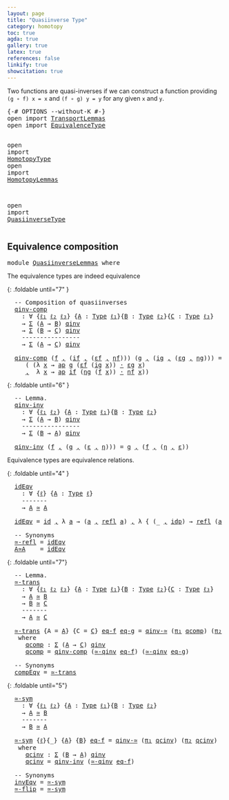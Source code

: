 ```yaml
---
layout: page
title: "Quasiinverse Type"
category: homotopy
toc: true
agda: true
gallery: true
latex: true
references: false
linkify: true
showcitation: true
---
```


Two functions are quasi-inverses if we can construct a function providing
`(g ∘ f) x = x` and `(f ∘ g) y = y` for any given `x` and `y`.

<div class="hide" >
<pre class="Agda">
<a id="348" class="Symbol">{-#</a> <a id="352" class="Keyword">OPTIONS</a> <a id="360" class="Pragma">--without-K</a> <a id="372" class="Symbol">#-}</a>
<a id="376" class="Keyword">open</a> <a id="381" class="Keyword">import</a> <a id="388" href="TransportLemmas.html" class="Module">TransportLemmas</a>
<a id="404" class="Keyword">open</a> <a id="409" class="Keyword">import</a> <a id="416" href="EquivalenceType.html" class="Module">EquivalenceType</a>

<a id="433" class="Keyword">open</a> <a id="438" class="Keyword">import</a> <a id="445" href="HomotopyType.html" class="Module">HomotopyType</a>
<a id="458" class="Keyword">open</a> <a id="463" class="Keyword">import</a> <a id="470" href="HomotopyLemmas.html" class="Module">HomotopyLemmas</a>


<a id="487" class="Keyword">open</a> <a id="492" class="Keyword">import</a> <a id="499" href="QuasiinverseType.html" class="Module">QuasiinverseType</a>
</pre>
</div>

## Equivalence composition

<pre class="Agda">
<a id="576" class="Keyword">module</a> <a id="583" href="QuasiinverseLemmas.html" class="Module">QuasiinverseLemmas</a> <a id="602" class="Keyword">where</a>
</pre>

The equivalence types are indeed equivalence

{: .foldable until="7" }
<pre class="Agda">
  <a id="706" class="Comment">-- Composition of quasiinverses</a>
  <a id="qinv-comp"></a><a id="740" href="QuasiinverseLemmas.html#740" class="Function">qinv-comp</a>
    <a id="754" class="Symbol">:</a> <a id="756" class="Symbol">∀</a> <a id="758" class="Symbol">{</a><a id="759" href="QuasiinverseLemmas.html#759" class="Bound">ℓ₁</a> <a id="762" href="QuasiinverseLemmas.html#762" class="Bound">ℓ₂</a> <a id="765" href="QuasiinverseLemmas.html#765" class="Bound">ℓ₃</a><a id="767" class="Symbol">}</a> <a id="769" class="Symbol">{</a><a id="770" href="QuasiinverseLemmas.html#770" class="Bound">A</a> <a id="772" class="Symbol">:</a> <a id="774" href="Intro.html#1720" class="Function">Type</a> <a id="779" href="QuasiinverseLemmas.html#759" class="Bound">ℓ₁</a><a id="781" class="Symbol">}{</a><a id="783" href="QuasiinverseLemmas.html#783" class="Bound">B</a> <a id="785" class="Symbol">:</a> <a id="787" href="Intro.html#1720" class="Function">Type</a> <a id="792" href="QuasiinverseLemmas.html#762" class="Bound">ℓ₂</a><a id="794" class="Symbol">}{</a><a id="796" href="QuasiinverseLemmas.html#796" class="Bound">C</a> <a id="798" class="Symbol">:</a> <a id="800" href="Intro.html#1720" class="Function">Type</a> <a id="805" href="QuasiinverseLemmas.html#765" class="Bound">ℓ₃</a><a id="807" class="Symbol">}</a>
    <a id="813" class="Symbol">→</a> <a id="815" href="BasicTypes.html#1690" class="Function">Σ</a> <a id="817" class="Symbol">(</a><a id="818" href="QuasiinverseLemmas.html#770" class="Bound">A</a> <a id="820" class="Symbol">→</a> <a id="822" href="QuasiinverseLemmas.html#783" class="Bound">B</a><a id="823" class="Symbol">)</a> <a id="825" href="QuasiinverseType.html#704" class="Function">qinv</a>
    <a id="834" class="Symbol">→</a> <a id="836" href="BasicTypes.html#1690" class="Function">Σ</a> <a id="838" class="Symbol">(</a><a id="839" href="QuasiinverseLemmas.html#783" class="Bound">B</a> <a id="841" class="Symbol">→</a> <a id="843" href="QuasiinverseLemmas.html#796" class="Bound">C</a><a id="844" class="Symbol">)</a> <a id="846" href="QuasiinverseType.html#704" class="Function">qinv</a>
    <a id="855" class="Comment">----------------</a>
    <a id="876" class="Symbol">→</a> <a id="878" href="BasicTypes.html#1690" class="Function">Σ</a> <a id="880" class="Symbol">(</a><a id="881" href="QuasiinverseLemmas.html#770" class="Bound">A</a> <a id="883" class="Symbol">→</a> <a id="885" href="QuasiinverseLemmas.html#796" class="Bound">C</a><a id="886" class="Symbol">)</a> <a id="888" href="QuasiinverseType.html#704" class="Function">qinv</a>

  <a id="896" href="QuasiinverseLemmas.html#740" class="Function">qinv-comp</a> <a id="906" class="Symbol">(</a><a id="907" href="QuasiinverseLemmas.html#907" class="Bound">f</a> <a id="909" href="BasicTypes.html#1582" class="InductiveConstructor Operator">,</a> <a id="911" class="Symbol">(</a><a id="912" href="QuasiinverseLemmas.html#912" class="Bound">if</a> <a id="915" href="BasicTypes.html#1582" class="InductiveConstructor Operator">,</a> <a id="917" class="Symbol">(</a><a id="918" href="QuasiinverseLemmas.html#918" class="Bound">εf</a> <a id="921" href="BasicTypes.html#1582" class="InductiveConstructor Operator">,</a> <a id="923" href="QuasiinverseLemmas.html#923" class="Bound">ηf</a><a id="925" class="Symbol">)))</a> <a id="929" class="Symbol">(</a><a id="930" href="QuasiinverseLemmas.html#930" class="Bound">g</a> <a id="932" href="BasicTypes.html#1582" class="InductiveConstructor Operator">,</a> <a id="934" class="Symbol">(</a><a id="935" href="QuasiinverseLemmas.html#935" class="Bound">ig</a> <a id="938" href="BasicTypes.html#1582" class="InductiveConstructor Operator">,</a> <a id="940" class="Symbol">(</a><a id="941" href="QuasiinverseLemmas.html#941" class="Bound">εg</a> <a id="944" href="BasicTypes.html#1582" class="InductiveConstructor Operator">,</a> <a id="946" href="QuasiinverseLemmas.html#946" class="Bound">ηg</a><a id="948" class="Symbol">)))</a> <a id="952" class="Symbol">=</a> <a id="954" class="Symbol">(</a><a id="955" href="QuasiinverseLemmas.html#930" class="Bound">g</a> <a id="957" href="BasicFunctions.html#1026" class="Function Operator">∘</a> <a id="959" href="QuasiinverseLemmas.html#907" class="Bound">f</a><a id="960" class="Symbol">)</a> <a id="962" href="BasicTypes.html#1582" class="InductiveConstructor Operator">,</a> <a id="964" class="Symbol">((</a><a id="966" href="QuasiinverseLemmas.html#912" class="Bound">if</a> <a id="969" href="BasicFunctions.html#1026" class="Function Operator">∘</a> <a id="971" href="QuasiinverseLemmas.html#935" class="Bound">ig</a><a id="973" class="Symbol">)</a> <a id="975" href="BasicTypes.html#1582" class="InductiveConstructor Operator">,</a>
     <a id="982" class="Symbol">(</a> <a id="984" class="Symbol">(λ</a> <a id="987" href="QuasiinverseLemmas.html#987" class="Bound">x</a> <a id="989" class="Symbol">→</a> <a id="991" href="AlgebraOnPaths.html#395" class="Function">ap</a> <a id="994" href="QuasiinverseLemmas.html#930" class="Bound">g</a> <a id="996" class="Symbol">(</a><a id="997" href="QuasiinverseLemmas.html#918" class="Bound">εf</a> <a id="1000" class="Symbol">(</a><a id="1001" href="QuasiinverseLemmas.html#935" class="Bound">ig</a> <a id="1004" href="QuasiinverseLemmas.html#987" class="Bound">x</a><a id="1005" class="Symbol">))</a> <a id="1008" href="BasicFunctions.html#3710" class="Function Operator">·</a> <a id="1010" href="QuasiinverseLemmas.html#941" class="Bound">εg</a> <a id="1013" href="QuasiinverseLemmas.html#987" class="Bound">x</a><a id="1014" class="Symbol">)</a>
     <a id="1021" href="BasicTypes.html#1582" class="InductiveConstructor Operator">,</a>  <a id="1024" class="Symbol">λ</a> <a id="1026" href="QuasiinverseLemmas.html#1026" class="Bound">x</a> <a id="1028" class="Symbol">→</a> <a id="1030" href="AlgebraOnPaths.html#395" class="Function">ap</a> <a id="1033" href="QuasiinverseLemmas.html#912" class="Bound">if</a> <a id="1036" class="Symbol">(</a><a id="1037" href="QuasiinverseLemmas.html#946" class="Bound">ηg</a> <a id="1040" class="Symbol">(</a><a id="1041" href="QuasiinverseLemmas.html#907" class="Bound">f</a> <a id="1043" href="QuasiinverseLemmas.html#1026" class="Bound">x</a><a id="1044" class="Symbol">))</a> <a id="1047" href="BasicFunctions.html#3710" class="Function Operator">·</a> <a id="1049" href="QuasiinverseLemmas.html#923" class="Bound">ηf</a> <a id="1052" href="QuasiinverseLemmas.html#1026" class="Bound">x</a><a id="1053" class="Symbol">))</a>
</pre>

{: .foldable until="6" }
<pre class="Agda">
  <a id="1108" class="Comment">-- Lemma.</a>
  <a id="qinv-inv"></a><a id="1120" href="QuasiinverseLemmas.html#1120" class="Function">qinv-inv</a>
    <a id="1133" class="Symbol">:</a> <a id="1135" class="Symbol">∀</a> <a id="1137" class="Symbol">{</a><a id="1138" href="QuasiinverseLemmas.html#1138" class="Bound">ℓ₁</a> <a id="1141" href="QuasiinverseLemmas.html#1141" class="Bound">ℓ₂</a><a id="1143" class="Symbol">}</a> <a id="1145" class="Symbol">{</a><a id="1146" href="QuasiinverseLemmas.html#1146" class="Bound">A</a> <a id="1148" class="Symbol">:</a> <a id="1150" href="Intro.html#1720" class="Function">Type</a> <a id="1155" href="QuasiinverseLemmas.html#1138" class="Bound">ℓ₁</a><a id="1157" class="Symbol">}{</a><a id="1159" href="QuasiinverseLemmas.html#1159" class="Bound">B</a> <a id="1161" class="Symbol">:</a> <a id="1163" href="Intro.html#1720" class="Function">Type</a> <a id="1168" href="QuasiinverseLemmas.html#1141" class="Bound">ℓ₂</a><a id="1170" class="Symbol">}</a>
    <a id="1176" class="Symbol">→</a> <a id="1178" href="BasicTypes.html#1690" class="Function">Σ</a> <a id="1180" class="Symbol">(</a><a id="1181" href="QuasiinverseLemmas.html#1146" class="Bound">A</a> <a id="1183" class="Symbol">→</a> <a id="1185" href="QuasiinverseLemmas.html#1159" class="Bound">B</a><a id="1186" class="Symbol">)</a> <a id="1188" href="QuasiinverseType.html#704" class="Function">qinv</a>
    <a id="1197" class="Comment">----------------</a>
    <a id="1218" class="Symbol">→</a> <a id="1220" href="BasicTypes.html#1690" class="Function">Σ</a> <a id="1222" class="Symbol">(</a><a id="1223" href="QuasiinverseLemmas.html#1159" class="Bound">B</a> <a id="1225" class="Symbol">→</a> <a id="1227" href="QuasiinverseLemmas.html#1146" class="Bound">A</a><a id="1228" class="Symbol">)</a> <a id="1230" href="QuasiinverseType.html#704" class="Function">qinv</a>

  <a id="1238" href="QuasiinverseLemmas.html#1120" class="Function">qinv-inv</a> <a id="1247" class="Symbol">(</a><a id="1248" href="QuasiinverseLemmas.html#1248" class="Bound">f</a> <a id="1250" href="BasicTypes.html#1582" class="InductiveConstructor Operator">,</a> <a id="1252" class="Symbol">(</a><a id="1253" href="QuasiinverseLemmas.html#1253" class="Bound">g</a> <a id="1255" href="BasicTypes.html#1582" class="InductiveConstructor Operator">,</a> <a id="1257" class="Symbol">(</a><a id="1258" href="QuasiinverseLemmas.html#1258" class="Bound">ε</a> <a id="1260" href="BasicTypes.html#1582" class="InductiveConstructor Operator">,</a> <a id="1262" href="QuasiinverseLemmas.html#1262" class="Bound">η</a><a id="1263" class="Symbol">)))</a> <a id="1267" class="Symbol">=</a> <a id="1269" href="QuasiinverseLemmas.html#1253" class="Bound">g</a> <a id="1271" href="BasicTypes.html#1582" class="InductiveConstructor Operator">,</a> <a id="1273" class="Symbol">(</a><a id="1274" href="QuasiinverseLemmas.html#1248" class="Bound">f</a> <a id="1276" href="BasicTypes.html#1582" class="InductiveConstructor Operator">,</a> <a id="1278" class="Symbol">(</a><a id="1279" href="QuasiinverseLemmas.html#1262" class="Bound">η</a> <a id="1281" href="BasicTypes.html#1582" class="InductiveConstructor Operator">,</a> <a id="1283" href="QuasiinverseLemmas.html#1258" class="Bound">ε</a><a id="1284" class="Symbol">))</a>
</pre>

Equivalence types are equivalence relations.

{: .foldable until="4" }
<pre class="Agda">
  <a id="idEqv"></a><a id="1385" href="QuasiinverseLemmas.html#1385" class="Function">idEqv</a>
    <a id="1395" class="Symbol">:</a> <a id="1397" class="Symbol">∀</a> <a id="1399" class="Symbol">{</a><a id="1400" href="QuasiinverseLemmas.html#1400" class="Bound">ℓ</a><a id="1401" class="Symbol">}</a> <a id="1403" class="Symbol">{</a><a id="1404" href="QuasiinverseLemmas.html#1404" class="Bound">A</a> <a id="1406" class="Symbol">:</a> <a id="1408" href="Intro.html#1720" class="Function">Type</a> <a id="1413" href="QuasiinverseLemmas.html#1400" class="Bound">ℓ</a><a id="1414" class="Symbol">}</a>
    <a id="1420" class="Comment">-------</a>
    <a id="1432" class="Symbol">→</a> <a id="1434" href="QuasiinverseLemmas.html#1404" class="Bound">A</a> <a id="1436" href="EquivalenceType.html#1095" class="Function Operator">≃</a> <a id="1438" href="QuasiinverseLemmas.html#1404" class="Bound">A</a>

  <a id="1443" href="QuasiinverseLemmas.html#1385" class="Function">idEqv</a> <a id="1449" class="Symbol">=</a> <a id="1451" href="BasicFunctions.html#386" class="Function">id</a> <a id="1454" href="BasicTypes.html#1582" class="InductiveConstructor Operator">,</a> <a id="1456" class="Symbol">λ</a> <a id="1458" href="QuasiinverseLemmas.html#1458" class="Bound">a</a> <a id="1460" class="Symbol">→</a> <a id="1462" class="Symbol">(</a><a id="1463" href="QuasiinverseLemmas.html#1458" class="Bound">a</a> <a id="1465" href="BasicTypes.html#1582" class="InductiveConstructor Operator">,</a> <a id="1467" href="BasicTypes.html#4573" class="Function">refl</a> <a id="1472" href="QuasiinverseLemmas.html#1458" class="Bound">a</a><a id="1473" class="Symbol">)</a> <a id="1475" href="BasicTypes.html#1582" class="InductiveConstructor Operator">,</a> <a id="1477" class="Symbol">λ</a> <a id="1479" class="Symbol">{</a> <a id="1481" class="Symbol">(_</a> <a id="1484" href="BasicTypes.html#1582" class="InductiveConstructor Operator">,</a> <a id="1486" href="BasicTypes.html#4336" class="InductiveConstructor">idp</a><a id="1489" class="Symbol">)</a> <a id="1491" class="Symbol">→</a> <a id="1493" href="BasicTypes.html#4573" class="Function">refl</a> <a id="1498" class="Symbol">(</a><a id="1499" href="QuasiinverseLemmas.html#1458" class="Bound">a</a> <a id="1501" href="BasicTypes.html#1582" class="InductiveConstructor Operator">,</a> <a id="1503" href="BasicTypes.html#4573" class="Function">refl</a> <a id="1508" href="QuasiinverseLemmas.html#1458" class="Bound">a</a><a id="1509" class="Symbol">)</a> <a id="1511" class="Symbol">}</a>

  <a id="1516" class="Comment">-- Synonyms</a>
  <a id="≃-refl"></a><a id="1530" href="QuasiinverseLemmas.html#1530" class="Function">≃-refl</a> <a id="1537" class="Symbol">=</a> <a id="1539" href="QuasiinverseLemmas.html#1385" class="Function">idEqv</a>
  <a id="A≃A"></a><a id="1547" href="QuasiinverseLemmas.html#1547" class="Function">A≃A</a>    <a id="1554" class="Symbol">=</a> <a id="1556" href="QuasiinverseLemmas.html#1385" class="Function">idEqv</a>
</pre>

{: .foldable until="7"}
<pre class="Agda">
  <a id="1613" class="Comment">-- Lemma.</a>
  <a id="≃-trans"></a><a id="1625" href="QuasiinverseLemmas.html#1625" class="Function">≃-trans</a>
    <a id="1637" class="Symbol">:</a> <a id="1639" class="Symbol">∀</a> <a id="1641" class="Symbol">{</a><a id="1642" href="QuasiinverseLemmas.html#1642" class="Bound">ℓ₁</a> <a id="1645" href="QuasiinverseLemmas.html#1645" class="Bound">ℓ₂</a> <a id="1648" href="QuasiinverseLemmas.html#1648" class="Bound">ℓ₃</a><a id="1650" class="Symbol">}</a> <a id="1652" class="Symbol">{</a><a id="1653" href="QuasiinverseLemmas.html#1653" class="Bound">A</a> <a id="1655" class="Symbol">:</a> <a id="1657" href="Intro.html#1720" class="Function">Type</a> <a id="1662" href="QuasiinverseLemmas.html#1642" class="Bound">ℓ₁</a><a id="1664" class="Symbol">}{</a><a id="1666" href="QuasiinverseLemmas.html#1666" class="Bound">B</a> <a id="1668" class="Symbol">:</a> <a id="1670" href="Intro.html#1720" class="Function">Type</a> <a id="1675" href="QuasiinverseLemmas.html#1645" class="Bound">ℓ₂</a><a id="1677" class="Symbol">}{</a><a id="1679" href="QuasiinverseLemmas.html#1679" class="Bound">C</a> <a id="1681" class="Symbol">:</a> <a id="1683" href="Intro.html#1720" class="Function">Type</a> <a id="1688" href="QuasiinverseLemmas.html#1648" class="Bound">ℓ₃</a><a id="1690" class="Symbol">}</a>
    <a id="1696" class="Symbol">→</a> <a id="1698" href="QuasiinverseLemmas.html#1653" class="Bound">A</a> <a id="1700" href="EquivalenceType.html#1095" class="Function Operator">≃</a> <a id="1702" href="QuasiinverseLemmas.html#1666" class="Bound">B</a>
    <a id="1708" class="Symbol">→</a> <a id="1710" href="QuasiinverseLemmas.html#1666" class="Bound">B</a> <a id="1712" href="EquivalenceType.html#1095" class="Function Operator">≃</a> <a id="1714" href="QuasiinverseLemmas.html#1679" class="Bound">C</a>
    <a id="1720" class="Comment">-------</a>
    <a id="1732" class="Symbol">→</a> <a id="1734" href="QuasiinverseLemmas.html#1653" class="Bound">A</a> <a id="1736" href="EquivalenceType.html#1095" class="Function Operator">≃</a> <a id="1738" href="QuasiinverseLemmas.html#1679" class="Bound">C</a>

  <a id="1743" href="QuasiinverseLemmas.html#1625" class="Function">≃-trans</a> <a id="1751" class="Symbol">{</a><a id="1752" class="Argument">A</a> <a id="1754" class="Symbol">=</a> <a id="1756" href="QuasiinverseLemmas.html#1756" class="Bound">A</a><a id="1757" class="Symbol">}</a> <a id="1759" class="Symbol">{</a><a id="1760" class="Argument">C</a> <a id="1762" class="Symbol">=</a> <a id="1764" href="QuasiinverseLemmas.html#1764" class="Bound">C</a><a id="1765" class="Symbol">}</a> <a id="1767" href="QuasiinverseLemmas.html#1767" class="Bound">eq-f</a> <a id="1772" href="QuasiinverseLemmas.html#1772" class="Bound">eq-g</a> <a id="1777" class="Symbol">=</a> <a id="1779" href="QuasiinverseType.html#3107" class="Function">qinv-≃</a> <a id="1786" class="Symbol">(</a><a id="1787" href="BasicTypes.html#1598" class="Field">π₁</a> <a id="1790" href="QuasiinverseLemmas.html#1822" class="Function">qcomp</a><a id="1795" class="Symbol">)</a> <a id="1797" class="Symbol">(</a><a id="1798" href="BasicTypes.html#1609" class="Field">π₂</a> <a id="1801" href="QuasiinverseLemmas.html#1822" class="Function">qcomp</a><a id="1806" class="Symbol">)</a>
   <a id="1811" class="Keyword">where</a>
     <a id="1822" href="QuasiinverseLemmas.html#1822" class="Function">qcomp</a> <a id="1828" class="Symbol">:</a> <a id="1830" href="BasicTypes.html#1690" class="Function">Σ</a> <a id="1832" class="Symbol">(</a><a id="1833" href="QuasiinverseLemmas.html#1756" class="Bound">A</a> <a id="1835" class="Symbol">→</a> <a id="1837" href="QuasiinverseLemmas.html#1764" class="Bound">C</a><a id="1838" class="Symbol">)</a> <a id="1840" href="QuasiinverseType.html#704" class="Function">qinv</a>
     <a id="1850" href="QuasiinverseLemmas.html#1822" class="Function">qcomp</a> <a id="1856" class="Symbol">=</a> <a id="1858" href="QuasiinverseLemmas.html#740" class="Function">qinv-comp</a> <a id="1868" class="Symbol">(</a><a id="1869" href="QuasiinverseType.html#3182" class="Function">≃-qinv</a> <a id="1876" href="QuasiinverseLemmas.html#1767" class="Bound">eq-f</a><a id="1880" class="Symbol">)</a> <a id="1882" class="Symbol">(</a><a id="1883" href="QuasiinverseType.html#3182" class="Function">≃-qinv</a> <a id="1890" href="QuasiinverseLemmas.html#1772" class="Bound">eq-g</a><a id="1894" class="Symbol">)</a>

  <a id="1899" class="Comment">-- Synonyms</a>
  <a id="compEqv"></a><a id="1913" href="QuasiinverseLemmas.html#1913" class="Function">compEqv</a> <a id="1921" class="Symbol">=</a> <a id="1923" href="QuasiinverseLemmas.html#1625" class="Function">≃-trans</a>
</pre>

{: .foldable until="5"}
<pre class="Agda">
  <a id="≃-sym"></a><a id="1982" href="QuasiinverseLemmas.html#1982" class="Function">≃-sym</a>
    <a id="1992" class="Symbol">:</a> <a id="1994" class="Symbol">∀</a> <a id="1996" class="Symbol">{</a><a id="1997" href="QuasiinverseLemmas.html#1997" class="Bound">ℓ₁</a> <a id="2000" href="QuasiinverseLemmas.html#2000" class="Bound">ℓ₂</a><a id="2002" class="Symbol">}</a> <a id="2004" class="Symbol">{</a><a id="2005" href="QuasiinverseLemmas.html#2005" class="Bound">A</a> <a id="2007" class="Symbol">:</a> <a id="2009" href="Intro.html#1720" class="Function">Type</a> <a id="2014" href="QuasiinverseLemmas.html#1997" class="Bound">ℓ₁</a><a id="2016" class="Symbol">}{</a><a id="2018" href="QuasiinverseLemmas.html#2018" class="Bound">B</a> <a id="2020" class="Symbol">:</a> <a id="2022" href="Intro.html#1720" class="Function">Type</a> <a id="2027" href="QuasiinverseLemmas.html#2000" class="Bound">ℓ₂</a><a id="2029" class="Symbol">}</a>
    <a id="2035" class="Symbol">→</a> <a id="2037" href="QuasiinverseLemmas.html#2005" class="Bound">A</a> <a id="2039" href="EquivalenceType.html#1095" class="Function Operator">≃</a> <a id="2041" href="QuasiinverseLemmas.html#2018" class="Bound">B</a>
    <a id="2047" class="Comment">-------</a>
    <a id="2059" class="Symbol">→</a> <a id="2061" href="QuasiinverseLemmas.html#2018" class="Bound">B</a> <a id="2063" href="EquivalenceType.html#1095" class="Function Operator">≃</a> <a id="2065" href="QuasiinverseLemmas.html#2005" class="Bound">A</a>

  <a id="2070" href="QuasiinverseLemmas.html#1982" class="Function">≃-sym</a> <a id="2076" class="Symbol">{</a><a id="2077" href="QuasiinverseLemmas.html#2077" class="Bound">ℓ</a><a id="2078" class="Symbol">}{_}</a> <a id="2083" class="Symbol">{</a><a id="2084" href="QuasiinverseLemmas.html#2084" class="Bound">A</a><a id="2085" class="Symbol">}</a> <a id="2087" class="Symbol">{</a><a id="2088" href="QuasiinverseLemmas.html#2088" class="Bound">B</a><a id="2089" class="Symbol">}</a> <a id="2091" href="QuasiinverseLemmas.html#2091" class="Bound">eq-f</a> <a id="2096" class="Symbol">=</a> <a id="2098" href="QuasiinverseType.html#3107" class="Function">qinv-≃</a> <a id="2105" class="Symbol">(</a><a id="2106" href="BasicTypes.html#1598" class="Field">π₁</a> <a id="2109" href="QuasiinverseLemmas.html#2141" class="Function">qcinv</a><a id="2114" class="Symbol">)</a> <a id="2116" class="Symbol">(</a><a id="2117" href="BasicTypes.html#1609" class="Field">π₂</a> <a id="2120" href="QuasiinverseLemmas.html#2141" class="Function">qcinv</a><a id="2125" class="Symbol">)</a>
   <a id="2130" class="Keyword">where</a>
     <a id="2141" href="QuasiinverseLemmas.html#2141" class="Function">qcinv</a> <a id="2147" class="Symbol">:</a> <a id="2149" href="BasicTypes.html#1690" class="Function">Σ</a> <a id="2151" class="Symbol">(</a><a id="2152" href="QuasiinverseLemmas.html#2088" class="Bound">B</a> <a id="2154" class="Symbol">→</a> <a id="2156" href="QuasiinverseLemmas.html#2084" class="Bound">A</a><a id="2157" class="Symbol">)</a> <a id="2159" href="QuasiinverseType.html#704" class="Function">qinv</a>
     <a id="2169" href="QuasiinverseLemmas.html#2141" class="Function">qcinv</a> <a id="2175" class="Symbol">=</a> <a id="2177" href="QuasiinverseLemmas.html#1120" class="Function">qinv-inv</a> <a id="2186" class="Symbol">(</a><a id="2187" href="QuasiinverseType.html#3182" class="Function">≃-qinv</a> <a id="2194" href="QuasiinverseLemmas.html#2091" class="Bound">eq-f</a><a id="2198" class="Symbol">)</a>

  <a id="2203" class="Comment">-- Synonyms</a>
  <a id="invEqv"></a><a id="2217" href="QuasiinverseLemmas.html#2217" class="Function">invEqv</a> <a id="2224" class="Symbol">=</a> <a id="2226" href="QuasiinverseLemmas.html#1982" class="Function">≃-sym</a>
  <a id="≃-flip"></a><a id="2234" href="QuasiinverseLemmas.html#2234" class="Function">≃-flip</a> <a id="2241" class="Symbol">=</a> <a id="2243" href="QuasiinverseLemmas.html#1982" class="Function">≃-sym</a>
</pre>
